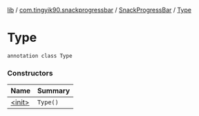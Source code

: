 [lib](../../../index.md) / [com.tingyik90.snackprogressbar](../../index.md) / [SnackProgressBar](../index.md) / [Type](./index.md)

# Type

`annotation class Type`

### Constructors

| Name | Summary |
|---|---|
| [&lt;init&gt;](-init-.md) | `Type()` |
